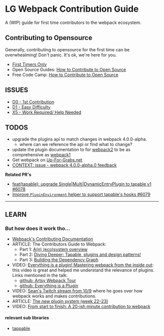 # LG Webpack Contribution Guide
A (WIP) guide for first time contributors to the webpack ecosystem.

## Contributing to Opensource
Generally, contributing to opensource for the first time can be overwhealming! Don't panic. It's ok, we're here for you. 
- [First Timers Only](http://www.firsttimersonly.com/)
- Open Source Guides: [How to Contribute to Open Source](https://opensource.guide/how-to-contribute/)
- Free Code Camp: [How to Contribute to Open Source](https://github.com/freeCodeCamp/how-to-contribute-to-open-source)

## ISSUES
- [D0 - 1st Contribution](https://github.com/webpack/webpack/issues?q=is%3Aissue+is%3Aopen+label%3A%22D0%3A+My+First+Commit+%28Contrib.+Difficulty%29%22)
- [D1 - Easy Difficulty](https://github.com/webpack/webpack/issues?q=is%3Aissue+is%3Aopen+label%3A%22D1%3A+Easy+%28Contrib.+Difficulty%29%22)
- [X5 - Work Required/ Help Needed](https://github.com/webpack/webpack/labels/X5%3A%20work%20required%20%28PR%20%2F%20Help%20Wanted%29)

## TODOS
- upgrade the plugins api to match changes in webpack 4.0.0-alpha.
  - where can we reference the api or find what to change?
- update the plugin documentation to for [webpack2](https://webpack.js.org/concepts/plugins/) to be as comprehensive as [webpack1](https://webpack.github.io/docs/plugins.html)
- Get webpack on [Up-For-Grabs.net](http://up-for-grabs.net/#/)
- [CONTEXT: issue - webpack 4.0.0-alpha.0 feedback](https://github.com/webpack/webpack/issues/6064)

**Related PR's**
- [feat(tapable): upgrade Single|Multi|DynamicEntryPlugin to tapable v1 #6078](https://github.com/webpack/webpack/pull/6078/files)
- [Improve `PluginEnvironment` helper to support tapable's hooks #6079](https://github.com/webpack/webpack/pull/6079)

---
## LEARN
### But how does it work tho...
- [Webpack's Contributing Documentation](https://github.com/webpack/webpack/blob/master/CONTRIBUTING.md)
- ARTICLE: The Contributors Guide to Webpack:
  - Part 1: [A(n) (eco)system overview](https://medium.com/webpack/the-contributors-guide-to-webpack-part-1-a0410cc82ca4)
  - Part 2: [Diving Deeper: Tapable, plugins and design patterns!](https://medium.com/webpack/the-contributors-guide-to-webpack-part-2-9fd5e658e08c)
  - Part 3: [Building the Dependency Graph](https://medium.com/webpack/the-contributors-guide-to-webpack-part-3-44cc149af02c)
- VIDEO: [Everything is a plugin! Mastering webpack from the inside out](https://www.youtube.com/watch?v=4tQiJaFzuJ8): this video is great and helped me understand the relevance of plugins. Links mentioned in the talk:
  - [github: Artsy Webpack Tour](https://github.com/TheLarkInn/artsy-webpack-tour)
  - [github: Everything is a Plugin](https://github.com/TheLarkInn/everything-is-a-plugin)
- VIDEO: [Sean's Twitch stream from 10/9](https://www.twitch.tv/videos/208289699) where he goes over how webpack works and makes contributions.
- ARTICLE: [The new plugin system (week 22–23)](https://medium.com/webpack/the-new-plugin-system-week-22-23-c24e3b22e95)
- VIDEO: [From start to finish: A 20-ish minute contribution to webpack](https://www.youtube.com/watch?v=ePdXHF2DfeY&feature=youtu.be)

#### relevant sub libraries
- [tappable](https://github.com/webpack/tapable)
